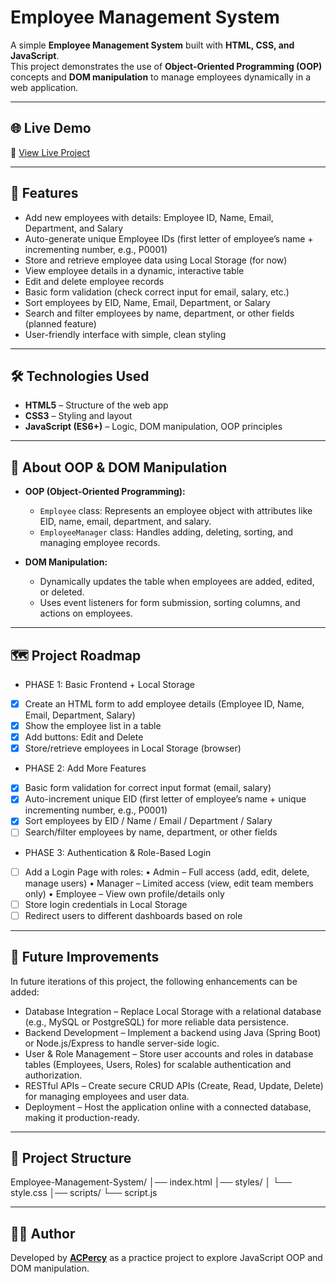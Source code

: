 # Employee Management System

A simple **Employee Management System** built with **HTML, CSS, and JavaScript**.  
This project demonstrates the use of **Object-Oriented Programming (OOP)** concepts and **DOM manipulation** to manage employees dynamically in a web application.

---

## 🌐 Live Demo
🔗 [View Live Project](https://acpercy.github.io/Employee-Management-System/)

---

## 🚀 Features
- Add new employees with details: Employee ID, Name, Email, Department, and Salary
- Auto-generate unique Employee IDs (first letter of employee’s name + incrementing number, e.g., P0001)
- Store and retrieve employee data using Local Storage (for now)
- View employee details in a dynamic, interactive table
- Edit and delete employee records 
- Basic form validation (check correct input for email, salary, etc.)
- Sort employees by EID, Name, Email, Department, or Salary
- Search and filter employees by name, department, or other fields (planned feature)
- User-friendly interface with simple, clean styling

---

## 🛠️ Technologies Used
- **HTML5** – Structure of the web app  
- **CSS3** – Styling and layout  
- **JavaScript (ES6+)** – Logic, DOM manipulation, OOP principles  

---

## 📌 About OOP & DOM Manipulation
- **OOP (Object-Oriented Programming):**  
  - `Employee` class: Represents an employee object with attributes like EID, name, email, department, and salary.  
  - `EmployeeManager` class: Handles adding, deleting, sorting, and managing employee records.  

- **DOM Manipulation:**  
  - Dynamically updates the table when employees are added, edited, or deleted.  
  - Uses event listeners for form submission, sorting columns, and actions on employees.  

---

## 🗺️ Project Roadmap
- PHASE 1: Basic Frontend + Local Storage
- [x] Create an HTML form to add employee details (Employee ID, Name, Email, Department, Salary)
- [x] Show the employee list in a table
- [x] Add buttons: Edit and Delete
- [x] Store/retrieve employees in Local Storage (browser)
- PHASE 2: Add More Features
- [x] Basic form validation for correct input format (email, salary)
- [x] Auto-increment unique EID (first letter of employee’s name + unique incrementing number, e.g., P0001)
- [x] Sort employees by EID / Name / Email / Department / Salary
- [ ] Search/filter employees by name, department, or other fields
- PHASE 3: Authentication & Role-Based Login
- [ ] Add a Login Page with roles:
      • Admin – Full access (add, edit, delete, manage users)
      •	Manager – Limited access (view, edit team members only)
      •	Employee – View own profile/details only
- [ ] Store login credentials in Local Storage 
- [ ] Redirect users to different dashboards based on role

---

## 🚀 Future Improvements
In future iterations of this project, the following enhancements can be added:
- Database Integration – Replace Local Storage with a relational database (e.g., MySQL or PostgreSQL) for more reliable data persistence.
- Backend Development – Implement a backend using Java (Spring Boot) or Node.js/Express to handle server-side logic.
- User & Role Management – Store user accounts and roles in database tables (Employees, Users, Roles) for scalable authentication and authorization.
- RESTful APIs – Create secure CRUD APIs (Create, Read, Update, Delete) for managing employees and user data.
- Deployment – Host the application online with a connected database, making it production-ready.

---

## 📂 Project Structure
Employee-Management-System/
│── index.html
│── styles/
│   └── style.css
│── scripts/
    └── script.js

---

## 👩‍💻 Author
Developed by **[ACPercy](https://github.com/ACPercy)** as a practice project to explore JavaScript OOP and DOM manipulation.  
